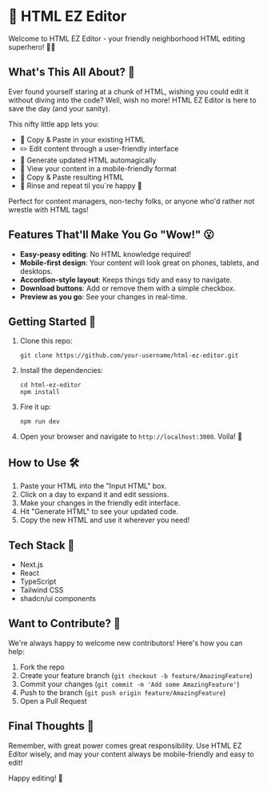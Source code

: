 # 🌟 HTML EZ Editor

Welcome to HTML EZ Editor - your friendly neighborhood HTML editing superhero! 🦸‍♂️

## What's This All About? 🤔

Ever found yourself staring at a chunk of HTML, wishing you could edit it without diving into the code? Well, wish no more! HTML EZ Editor is here to save the day (and your sanity).

This nifty little app lets you:

- 📝 Copy & Paste in your existing HTML
- ✏️ Edit content through a user-friendly interface
- 🔄 Generate updated HTML automagically
- 📱 View your content in a mobile-friendly format
- 📝 Copy & Paste resulting HTML
- 🔁 Rinse and repeat til you´re happy 🎉

Perfect for content managers, non-techy folks, or anyone who'd rather not wrestle with HTML tags!

## Features That'll Make You Go "Wow!" 😮

- **Easy-peasy editing**: No HTML knowledge required!
- **Mobile-first design**: Your content will look great on phones, tablets, and desktops.
- **Accordion-style layout**: Keeps things tidy and easy to navigate.
- **Download buttons**: Add or remove them with a simple checkbox.
- **Preview as you go**: See your changes in real-time.

## Getting Started 🚀

1. Clone this repo:
   ```
   git clone https://github.com/your-username/html-ez-editor.git
   ```

2. Install the dependencies:
   ```
   cd html-ez-editor
   npm install
   ```

3. Fire it up:
   ```
   npm run dev
   ```

4. Open your browser and navigate to `http://localhost:3000`. Voila! 🎉

## How to Use 🛠️

1. Paste your HTML into the "Input HTML" box.
2. Click on a day to expand it and edit sessions.
3. Make your changes in the friendly edit interface.
4. Hit "Generate HTML" to see your updated code.
5. Copy the new HTML and use it wherever you need!

## Tech Stack 🥞

- Next.js
- React
- TypeScript
- Tailwind CSS
- shadcn/ui components

## Want to Contribute? 🤝

We're always happy to welcome new contributors! Here's how you can help:

1. Fork the repo
2. Create your feature branch (`git checkout -b feature/AmazingFeature`)
3. Commit your changes (`git commit -m 'Add some AmazingFeature'`)
4. Push to the branch (`git push origin feature/AmazingFeature`)
5. Open a Pull Request

## Final Thoughts 💭

Remember, with great power comes great responsibility. Use HTML EZ Editor wisely, and may your content always be mobile-friendly and easy to edit!

Happy editing! 🎈

